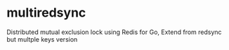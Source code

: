 # multiredsync
Distributed mutual exclusion lock using Redis for Go, Extend from redsync but multple keys version

